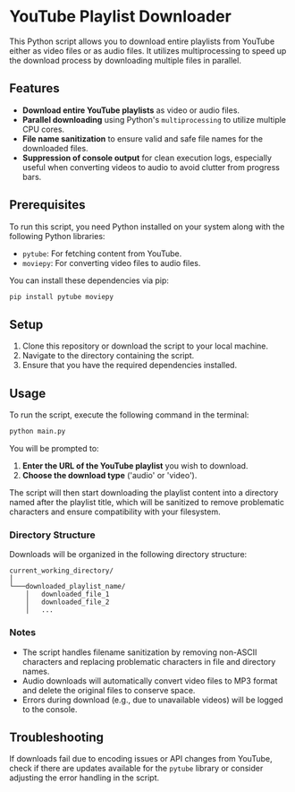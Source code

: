 
# YouTube Playlist Downloader

This Python script allows you to download entire playlists from YouTube either as video files or as audio files. It utilizes multiprocessing to speed up the download process by downloading multiple files in parallel.

## Features

- **Download entire YouTube playlists** as video or audio files.
- **Parallel downloading** using Python's `multiprocessing` to utilize multiple CPU cores.
- **File name sanitization** to ensure valid and safe file names for the downloaded files.
- **Suppression of console output** for clean execution logs, especially useful when converting videos to audio to avoid clutter from progress bars.

## Prerequisites

To run this script, you need Python installed on your system along with the following Python libraries:
- `pytube`: For fetching content from YouTube.
- `moviepy`: For converting video files to audio files.

You can install these dependencies via pip:

```bash
pip install pytube moviepy
```

## Setup

1. Clone this repository or download the script to your local machine.
2. Navigate to the directory containing the script.
3. Ensure that you have the required dependencies installed.

## Usage

To run the script, execute the following command in the terminal:

```bash
python main.py
```

You will be prompted to:
1. **Enter the URL of the YouTube playlist** you wish to download.
2. **Choose the download type** ('audio' or 'video').

The script will then start downloading the playlist content into a directory named after the playlist title, which will be sanitized to remove problematic characters and ensure compatibility with your filesystem.

### Directory Structure

Downloads will be organized in the following directory structure:

```
current_working_directory/
│
└───downloaded_playlist_name/
    │   downloaded_file_1
    │   downloaded_file_2
    │   ...
```

### Notes

- The script handles filename sanitization by removing non-ASCII characters and replacing problematic characters in file and directory names.
- Audio downloads will automatically convert video files to MP3 format and delete the original files to conserve space.
- Errors during download (e.g., due to unavailable videos) will be logged to the console.

## Troubleshooting

If downloads fail due to encoding issues or API changes from YouTube, check if there are updates available for the `pytube` library or consider adjusting the error handling in the script.

